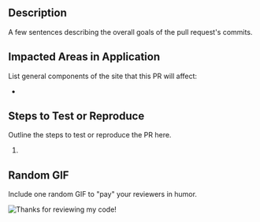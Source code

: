 ## Description
A few sentences describing the overall goals of the pull request's commits.

## Impacted Areas in Application
List general components of the site that this PR will affect:

*

## Steps to Test or Reproduce
Outline the steps to test or reproduce the PR here.

1.

## Random GIF
Include one random GIF to "pay" your reviewers in humor.

![Thanks for reviewing my code!](https://media.giphy.com/media/BkfAhfmX0Ppn2/giphy-downsized.gif)

